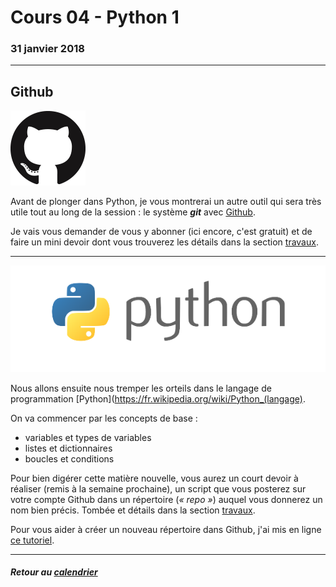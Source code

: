 # Cours 04 - Python 1

### 31 janvier 2018

-----

## Github

![](/assets/logo-github.png)

Avant de plonger dans Python, je vous montrerai un autre outil qui sera très utile tout au long de la session&nbsp;: le système _**git**_ avec [Github](http://github.com).

Je vais vous demander de vous y abonner (ici encore, c'est gratuit) et de faire un mini devoir dont vous trouverez les détails dans la section [travaux](travaux.md#abonnement-à-github).

-----

![](/assets/python.png "Le langage python")

Nous allons ensuite nous tremper les orteils dans le langage de programmation [Python](https://fr.wikipedia.org/wiki/Python_(langage).

On va commencer par les concepts de base&nbsp;:

- variables et types de variables
- listes et dictionnaires
- boucles et conditions

Pour bien digérer cette matière nouvelle, vous aurez un court devoir à réaliser (remis à la semaine prochaine), un script que vous posterez sur votre compte Github dans un répertoire (_«&nbsp;repo&nbsp;»_) auquel vous donnerez un nom bien précis. Tombée et détails dans la section [travaux](travaux.md#devoir-1).

Pour vous aider à créer un nouveau répertoire dans Github, j'ai mis en ligne [ce tutoriel](https://medium.com/@jeanhuguesroy/comment-partager-votre-script-sur-github-9f7116d86034#.2tmiks68i).

-----

##### Retour au [calendrier](/calendrier.md)
